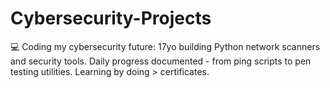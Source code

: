 # Cybersecurity-Projects
💻 Coding my cybersecurity future: 17yo building Python network scanners and security tools. Daily progress documented - from ping scripts to pen testing utilities. Learning by doing > certificates.
